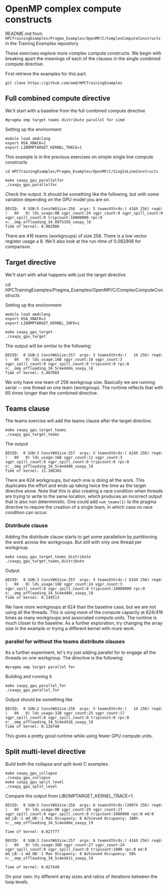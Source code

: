 # OpenMP complex compute constructs

README.md from `HPCTrainingExamples/Pragma_Examples/OpenMP/C/ComplexComputeConstructs` in the Training Examples repository

These exercises explore more complex compute constructs. We begin with breaking apart the meanings of each of the
clauses in the single combined compute directive.

First retrieve the examples for this part.

```
git clone https://github.com/amd/HPCTrainingExamples

```

## Full combined compute directive

We'll start with a baseline from the full combined compute directive

```
#pragma omp target teams distribute parallel for simd
```

Setting up the environment

```
module load amdclang
export HSA_XNACK=1
export LIBOMPTARGET_KERNEL_TRACE=1
```

This example is in the previous exercises on simple single line compute constructs

```
cd HPCTrainingExamples/Pragma_Examples/OpenMP/C/SingleLineConstructs
```

```
make saxpy_gpu_parallelfor
./saxpy_gpu_parallelfor
```

Check the output. It should be something like the following, but with some variation depending
on the GPU model you are on.

```
DEVID:  0 SGN:5 ConstWGSize:256  args: 5 teamsXthrds:( 416X 256) reqd:(   0X   0) lds_usage:0B sgpr_count:24 vgpr_count:8 sgpr_spill_count:0 vgpr_spill_count:0 tripcount:10000000 rpc:0 n:__omp_offloading_34_8975356_saxpy_l8
Time of kernel: 0.082906
```

There are 416 teams (workgroups) of size 256. There is a low vector register usage a 8. We'll also look at the run-time of 0.082906 for comparison.


## Target directive

We'll start with what happens with just the target directive

cd HPCTrainingExamples/Pragma_Examples/OpenMP/C/ComplexComputeConstructs

Setting up the environment

```
module load amdclang
export HSA_XNACK=1
export LIBOMPTARGET_KERNEL_INFO=1
```

```
make saxpy_gpu_target
./saxpy_gpu_target
```

The output will be similar to the following:

```
DEVID:  0 SGN:3 ConstWGSize:257  args: 5 teamsXthrds:(   1X 256) reqd:(   0X   0) lds_usage:16B sgpr_count:16 vgpr_count:3 sgpr_spill_count:0 vgpr_spill_count:0 tripcount:0 rpc:0 n:__omp_offloading_34_5c4ed40a_saxpy_l8
Time of kernel: 5.407085
```

We only have one team of 256 workgroup size. Basically we are running serial -- one thread on one team (workgroup). The runtime reflects that with 65 times longer than the combined directive.

## Teams clause

The teams exercise will add the teams clause after the target directive.

```
make saxpy_gpu_target_teams
./saxpy_gpu_target_teams
```

The output

```
DEVID:  0 SGN:3 ConstWGSize:257  args: 5 teamsXthrds:( 624X 256) reqd:(   0X   0) lds_usage:16B sgpr_count:12 vgpr_count:3 sgpr_spill_count:0 vgpr_spill_count:0 tripcount:0 rpc:0 n:__omp_offloading_34_5c4ed40b_saxpy_l8
Time of kernel: 11.166301
```

There are 624 workgroups, but each one is doing all the work. This duplicates the effort and ends up taking twice the time as the target directive alone.
Note that this is also creating a race condition when threads are trying to write to the same location, which produces an incorrect output that is also non deterministic. One could add `num_teams(1)` to the pragma directive to require the creation of a single team, in which case no race condition can occur.

### Distribute clause

Adding the distribute clause starts to get some parallelism by partitioning the work across the workgroups. But still with only one thread per workgroup.

```
make saxpy_gpu_target_teams_distribute
./saxpy_gpu_target_teams_distribute
```

Output

```
DEVID:  0 SGN:3 ConstWGSize:257  args: 5 teamsXthrds:( 624X 256) reqd:(   0X   0) lds_usage:16B sgpr_count:24 vgpr_count:3 sgpr_spill_count:0 vgpr_spill_count:0 tripcount:10000000 rpc:0 n:__omp_offloading_34_5c4ed40c_saxpy_l8
Time of kernel: 0.149113
```

We have more workgroups at 624 than the baseline case, but we are not using all the threads. This is using more of the compute capacity at 624/416 times as many workgroups and associated compute units. The runtime is much closer to the baseline. As a further exploration, try changing the array size in the example or trying a different kernel with more work.

### parallel for without the teams distribute clauses

As a further experiment, let's try just adding parallel for to engage all the threads on one workgroup. The directive is the following:

```
#pragma omp target parallel for
```

Building and running it

```
make saxpy_gpu_parallel_for
./saxpy_gpu_parallel_for
```

Output should be something like

```
DEVID:  0 SGN:2 ConstWGSize:256  args: 5 teamsXthrds:(   1X 256) reqd:(   0X   0) lds_usage:32B sgpr_count:25 vgpr_count:17 sgpr_spill_count:0 vgpr_spill_count:0 tripcount:0 rpc:0 n:__omp_offloading_34_5c4ed416_saxpy_l8
Time of kernel: 0.126748
```

This gives a pretty good runtime while using fewer GPU compute units.

## Split multi-level directive

Build both the collapse and split level C examples.

```
make saxpy_gpu_collapse
./saxpy_gpu_collapse
make saxpy_gpu_split_level
./saxpy_gpu_split_level
```

Compare the output from LIBOMPTARGET_KERNEL_TRACE=1.

```
DEVID:  0 SGN:5 ConstWGSize:256  args: 6 teamsXthrds:(3907X 256) reqd:(   0X   0) lds_usage:0B sgpr_count:29 vgpr_count:17 sgpr_spill_count:0 vgpr_spill_count:0 tripcount:1000000 rpc:0 md:0 md_LB:-1 md_UB:-1 Max Occupancy: 8 Achieved Occupancy: 100% n:__omp_offloading_34_5c4ed40e_saxpy_l9​

Time of kernel: 0.027777
```

```
DEVID:  0 SGN:3 ConstWGSize:257  args: 6 teamsXthrds:( 416X 256) reqd:(   0X   0) lds_usage:36B sgpr_count:27 vgpr_count:24 sgpr_spill_count:0 vgpr_spill_count:0 tripcount:1000 rpc:0 md:0 md_LB:-1 md_UB:-1 Max Occupancy: 8 Achieved Occupancy: 50% n:__omp_offloading_34_5c4ed411_saxpy_l9​

Time of kernel: 0.027449
```

On your own: try different array sizes and ratios of iterations between the loop levels.

